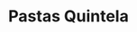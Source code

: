 ---
title: "Pastas Quintela"
url: /ciudad-autonoma-de-buenos-aires/pastas-quintela/
shop: comodidad
---